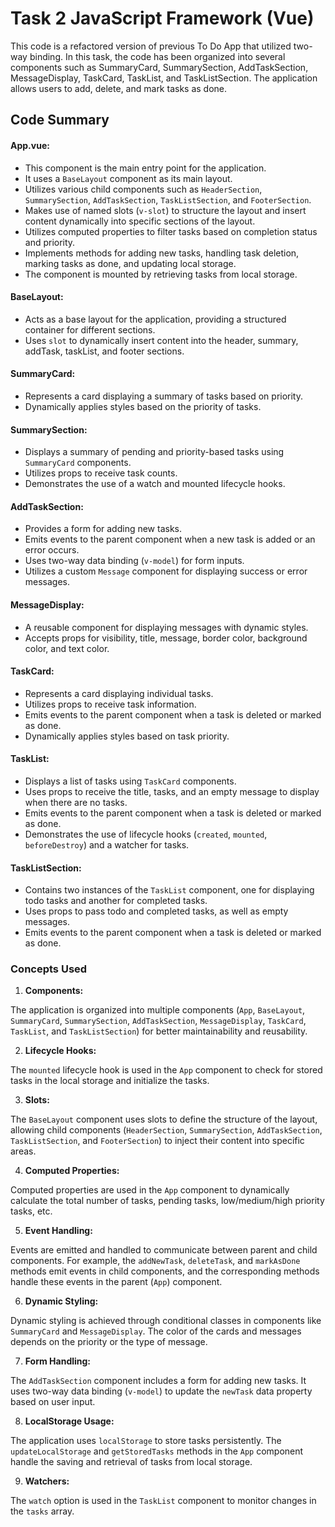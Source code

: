 # Task 2 JavaScript Framework (Vue)

This code is a refactored version of previous To Do App that utilized two-way binding. In this task, the code has been organized into several components such as SummaryCard, SummarySection, AddTaskSection, MessageDisplay, TaskCard, TaskList, and TaskListSection. The application allows users to add, delete, and mark tasks as done.

## Code Summary

#### App.vue:

-   This component is the main entry point for the application.
-   It uses a `BaseLayout` component as its main layout.
-   Utilizes various child components such as `HeaderSection`, `SummarySection`, `AddTaskSection`, `TaskListSection`, and `FooterSection`.
-   Makes use of named slots (`v-slot`) to structure the layout and insert content dynamically into specific sections of the layout.
-   Utilizes computed properties to filter tasks based on completion status and priority.
-   Implements methods for adding new tasks, handling task deletion, marking tasks as done, and updating local storage.
-   The component is mounted by retrieving tasks from local storage.

#### BaseLayout:

-   Acts as a base layout for the application, providing a structured container for different sections.
-   Uses `slot` to dynamically insert content into the header, summary, addTask, taskList, and footer sections.

#### SummaryCard:

-   Represents a card displaying a summary of tasks based on priority.
-   Dynamically applies styles based on the priority of tasks.

#### SummarySection:

-   Displays a summary of pending and priority-based tasks using `SummaryCard` components.
-   Utilizes props to receive task counts.
-   Demonstrates the use of a watch and mounted lifecycle hooks.

#### AddTaskSection:

-   Provides a form for adding new tasks.
-   Emits events to the parent component when a new task is added or an error occurs.
-   Uses two-way data binding (`v-model`) for form inputs.
-   Utilizes a custom `Message` component for displaying success or error messages.

#### MessageDisplay:

-   A reusable component for displaying messages with dynamic styles.
-   Accepts props for visibility, title, message, border color, background color, and text color.

#### TaskCard:

-   Represents a card displaying individual tasks.
-   Utilizes props to receive task information.
-   Emits events to the parent component when a task is deleted or marked as done.
-   Dynamically applies styles based on task priority.

#### TaskList:

-   Displays a list of tasks using `TaskCard` components.
-   Uses props to receive the title, tasks, and an empty message to display when there are no tasks.
-   Emits events to the parent component when a task is deleted or marked as done.
-   Demonstrates the use of lifecycle hooks (`created`, `mounted`, `beforeDestroy`) and a watcher for tasks.

#### TaskListSection:

-   Contains two instances of the `TaskList` component, one for displaying todo tasks and another for completed tasks.
-   Uses props to pass todo and completed tasks, as well as empty messages.
-   Emits events to the parent component when a task is deleted or marked as done.

### Concepts Used


1.  **Components:**
    
The application is organized into multiple components (`App`, `BaseLayout`, `SummaryCard`, `SummarySection`, `AddTaskSection`, `MessageDisplay`, `TaskCard`, `TaskList`, and `TaskListSection`) for better maintainability and reusability.

2.  **Lifecycle Hooks:**
    
The `mounted` lifecycle hook is used in the `App` component to check for stored tasks in the local storage and initialize the tasks.

3.  **Slots:**
    
The `BaseLayout` component uses slots to define the structure of the layout, allowing child components (`HeaderSection`, `SummarySection`, `AddTaskSection`, `TaskListSection`, and `FooterSection`) to inject their content into specific areas.

4.  **Computed Properties:**
    
Computed properties are used in the `App` component to dynamically calculate the total number of tasks, pending tasks, low/medium/high priority tasks, etc.

5.  **Event Handling:**
    
Events are emitted and handled to communicate between parent and child components. For example, the `addNewTask`, `deleteTask`, and `markAsDone` methods emit events in child components, and the corresponding methods handle these events in the parent (`App`) component.

6.  **Dynamic Styling:**
    
Dynamic styling is achieved through conditional classes in components like `SummaryCard` and `MessageDisplay`. The color of the cards and messages depends on the priority or the type of message.

7.  **Form Handling:**
    
The `AddTaskSection` component includes a form for adding new tasks. It uses two-way data binding (`v-model`) to update the `newTask` data property based on user input.

8.  **LocalStorage Usage:**
    
The application uses `localStorage` to store tasks persistently. The `updateLocalStorage` and `getStoredTasks` methods in the `App` component handle the saving and retrieval of tasks from local storage.

9.  **Watchers:**
    
The `watch` option is used in the `TaskList` component to monitor changes in the `tasks` array.
